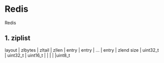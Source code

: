 # Redis
Redis
## 1. ziplist
layout | zlbytes | zltail | zllen | entry | entry | ... | entry | zlend
size | uint32_t | uint32_t | uint16_t | | | | |uint8_t

